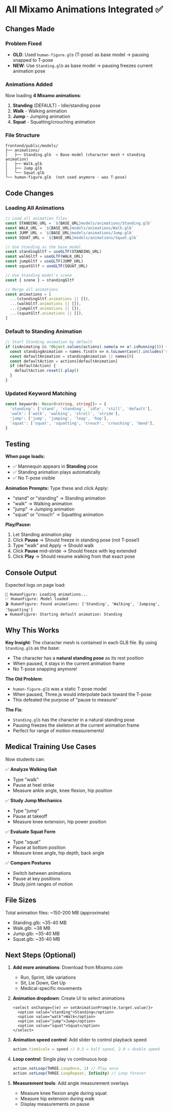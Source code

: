 # All Mixamo Animations Integrated ✅

## Changes Made

### Problem Fixed
- **OLD**: Used `human-figure.glb` (T-pose) as base model → pausing snapped to T-pose
- **NEW**: Use `Standing.glb` as base model → pausing freezes current animation pose

### Animations Added
Now loading **4 Mixamo animations**:
1. **Standing** (DEFAULT) - Idle/standing pose
2. **Walk** - Walking animation
3. **Jump** - Jumping animation
4. **Squat** - Squatting/crouching animation

### File Structure
```
frontend/public/models/
├── animations/
│   ├── Standing.glb  ← Base model (character mesh + standing animation)
│   ├── Walk.glb
│   ├── Jump.glb
│   └── Squat.glb
└── human-figure.glb  (not used anymore - was T-pose)
```

## Code Changes

### Loading All Animations
```typescript
// Load all animation files
const STANDING_URL = `${BASE_URL}models/animations/Standing.glb`
const WALK_URL = `${BASE_URL}models/animations/Walk.glb`
const JUMP_URL = `${BASE_URL}models/animations/Jump.glb`
const SQUAT_URL = `${BASE_URL}models/animations/Squat.glb`

// Use Standing as the base model
const standingGltf = useGLTF(STANDING_URL)
const walkGltf = useGLTF(WALK_URL)
const jumpGltf = useGLTF(JUMP_URL)
const squatGltf = useGLTF(SQUAT_URL)

// Use Standing model's scene
const { scene } = standingGltf

// Merge all animations
const animations = [
  ...(standingGltf.animations || []),
  ...(walkGltf.animations || []),
  ...(jumpGltf.animations || []),
  ...(squatGltf.animations || []),
]
```

### Default to Standing Animation
```typescript
// Start Standing animation by default
if (isAnimating && !Object.values(actions).some(a => a?.isRunning())) {
  const standingAnimation = names.find(n => n.toLowerCase().includes('standing'))
  const defaultAnimation = standingAnimation || names[0]
  const defaultAction = actions[defaultAnimation]
  if (defaultAction) {
    defaultAction.reset().play()
  }
}
```

### Updated Keyword Matching
```typescript
const keywords: Record<string, string[]> = {
  'standing': ['stand', 'standing', 'idle', 'still', 'default'],
  'walk': ['walk', 'walking', 'stroll', 'stride'],
  'jump': ['jump', 'jumping', 'leap', 'hop'],
  'squat': ['squat', 'squatting', 'crouch', 'crouching', 'bend'],
}
```

## Testing

**When page loads:**
- ✅ Mannequin appears in **Standing** pose
- ✅ Standing animation plays automatically
- ✅ No T-pose visible

**Animation Prompts:**
Type these and click Apply:
- "stand" or "standing" → Standing animation
- "walk" → Walking animation
- "jump" → Jumping animation
- "squat" or "crouch" → Squatting animation

**Play/Pause:**
1. Let Standing animation play
2. Click **Pause** → Should freeze in standing pose (not T-pose!)
3. Type "walk" and Apply → Should walk
4. Click **Pause** mid-stride → Should freeze with leg extended
5. Click **Play** → Should resume walking from that exact pose

## Console Output

Expected logs on page load:
```
🔄 HumanFigure: Loading animations...
✅ HumanFigure: Model loaded
🎬 HumanFigure: Found animations: ['Standing', 'Walking', 'Jumping', 'Squatting']
▶️ HumanFigure: Starting default animation: Standing
```

## Why This Works

**Key Insight**: The character mesh is contained in each GLB file. By using `Standing.glb` as the base:
- The character has a **natural standing pose** as its rest position
- When paused, it stays in the current animation frame
- No T-pose snapping anymore!

**The Old Problem**:
- `human-figure.glb` was a static T-pose model
- When paused, Three.js would interpolate back toward the T-pose
- This defeated the purpose of "pause to measure"

**The Fix**:
- `Standing.glb` has the character in a natural standing pose
- Pausing freezes the skeleton at the current animation frame
- Perfect for range of motion measurements!

## Medical Training Use Cases

Now students can:

✅ **Analyze Walking Gait**
- Type "walk"
- Pause at heel strike
- Measure ankle angle, knee flexion, hip position

✅ **Study Jump Mechanics**
- Type "jump"
- Pause at takeoff
- Measure knee extension, hip power position

✅ **Evaluate Squat Form**
- Type "squat"
- Pause at bottom position
- Measure knee angle, hip depth, back angle

✅ **Compare Postures**
- Switch between animations
- Pause at key positions
- Study joint ranges of motion

## File Sizes

Total animation files: ~150-200 MB (approximate)
- Standing.glb: ~35-40 MB
- Walk.glb: ~38 MB
- Jump.glb: ~35-40 MB
- Squat.glb: ~35-40 MB

## Next Steps (Optional)

1. **Add more animations**: Download from Mixamo.com
   - Run, Sprint, Idle variations
   - Sit, Lie Down, Get Up
   - Medical-specific movements

2. **Animation dropdown**: Create UI to select animations
   ```tsx
   <select onChange={(e) => setAnimationPrompt(e.target.value)}>
     <option value="standing">Standing</option>
     <option value="walk">Walk</option>
     <option value="jump">Jump</option>
     <option value="squat">Squat</option>
   </select>
   ```

3. **Animation speed control**: Add slider to control playback speed
   ```typescript
   action.timeScale = speed // 0.5 = half speed, 2.0 = double speed
   ```

4. **Loop control**: Single play vs continuous loop
   ```typescript
   action.setLoop(THREE.LoopOnce, 1) // Play once
   action.setLoop(THREE.LoopRepeat, Infinity) // Loop forever
   ```

5. **Measurement tools**: Add angle measurement overlays
   - Measure knee flexion angle during squat
   - Measure hip extension during walk
   - Display measurements on pause
